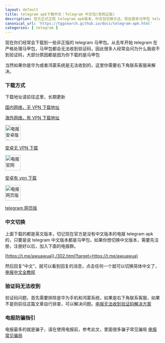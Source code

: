 ```yaml
---
layout: default
title: telegram apk下载中文｜Telegram 中文包(官网正版)
description: 官方正式正规 telegram apk版本，中文包切换方法，现在很多马甲包 telegram 的 apk 但是马甲包都会限制其验证码，因此必须要正版的 apk
canonical_url: 'https://tggsearch.github.io/docs/telegram-apk.html'
categories: [ telegram ]
---
```


现在你们经常会下载到一些非正版的 telegram 马甲包。从去年开始 telegram 在严格处理马甲包，马甲包都会无法收到验证码，因此很多人经常会问为什么我收不到验证码，大部分原因都是因为你下载的是马甲包

当然如果你是华为或者鸿蒙系统是无法收到的，这里你需要右下角联系客服来解决。

### 下载方式
下载地址请前往这里，长期更新

[国内网络，无 VPN 下载地址](./302.html?target=https://www.mediafire.com/file/bxyoyflc57fmz3i/Telegram+(1).apk/file)

[海外网络，有 VPN 下载地址](./302.html?target=https://telegram.org/dl/android/apk)

<div class='icon-block-body-three'>
  <div class='icon-block-item'>
    <a href="https://www.mediafire.com/file/bxyoyflc57fmz3i/Telegram+(1).apk/file" target="_blank" rel="noopener noreferrer">
        <img src="https://cdn.jsdelivr.net/gh/tggsearch/tggSearch.github.io/assets/img/telegram.png" alt="电报安卓版本" height=50px>
        <p>安卓无 VPN 下载</p>
    </a>
  </div>
   <div class='icon-block-item'>
    <a href="https://telegram.org" target="_blank" rel="noopener noreferrer">
        <img src="https://cdn.jsdelivr.net/gh/tggsearch/tggSearch.github.io/assets/img/telegram.png" alt="电报官网" height=50px>
        <p>安卓有 vpn 下载</p>
    </a>
  </div>
    <div class='icon-block-item'>
    <a href="https://web.telegram.org" target="_blank">
        <img src="https://cdn.jsdelivr.net/gh/tggsearch/tggSearch.github.io/assets/img/telegram.png" alt="电报网页版" height=50px>
        <p>telegram 网页版</p>
    </a>
  </div>
</div>

### 中文切换
上面下载的都是英文版本，切记现在官方是没有中文版本的电报 telegram apk的，只要是说 telegram 中文版本都是马甲包，如果你想切换中文版本，需要先注册，注册好以后，加入下面的电报群。

[https://t.me/awuawua](./302.html?target=https://t.me/awuawua)

然后回复“中文”，就可以看到回复的消息，点击任何一个就可以切换简体中文了，[电报中文全教程](./telegram-cn.html) 

### 验证码无法收到
验证码问题，首先需要排除是华为手机和鸿蒙系统，如果是右下角联系客服，如果不是则前往这篇文章自行排查，可以解决问题。[电报无法收到验证码解决方案](./telegram-no-sms-code.html)

### 电报防骗指引
电报最多的就是骗子，请在使用电报前，参考此文，里面很多骗子常见骗局 [电报常见骗局](./telegram-scam.html)